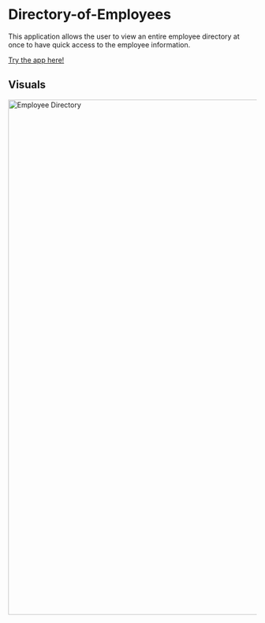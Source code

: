 # Directory-of-Employees

This application allows the user to view an entire employee directory at once to have quick access to the employee information.

[Try the app here!](https://gcloud11.github.io/Directory-of-Employees/)

## Visuals
<img width="1045" alt="Employee Directory" src="https://user-images.githubusercontent.com/67169488/99194117-1d222080-2743-11eb-9f21-41b2a05e9a68.png">
